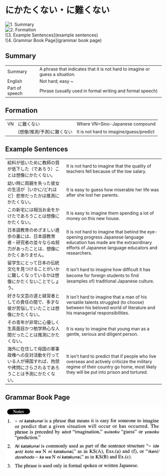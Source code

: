 # にかたくない・に難くない

![1. Summary](summary)<br>
![2. Formation](formation)<br>
![3. Example Sentences](example sentences)<br>
![4. Grammar Book Page](grammar book page)<br>


## Summary

<table><tr>   <td>Summary</td>   <td>A phrase that indicates that it is not hard to imagine or guess a situation.</td></tr><tr>   <td>English</td>   <td>Not hard; easy ~</td></tr><tr>   <td>Part of speech</td>   <td>Phrase (usually used in formal writing and formal speech)</td></tr></table>

## Formation

<table class="table"><tbody><tr class="tr head"><td class="td"><span class="bold">VN</span></td><td class="td"><span class="concept">に難くない</span></td><td class="td"><span>Where VN=Sino-Japanese compound</span></td></tr><tr class="tr"><td class="td"></td><td class="td"><span>{想像/推測/予測}</span><span class="concept">に難くない</span></td><td class="td"><span>It is not hard to imagine/guess/predict</span></td></tr></tbody></table>

## Example Sentences

<table><tr>   <td>給料が低いために教師の質が低下した（であろう）ことは想像にかたくない。</td>   <td>It is not hard to imagine that the quality of teachers fell because of the low salary.</td></tr><tr>   <td>幼い時に両親を失った彼女の生活が｛いかに/どれほど｝悲惨だったかは推測にかたくない。</td>   <td>It is easy to guess how miserable her life was after she lost her parents.</td></tr><tr>   <td>この新宅には相当お金をかけたであろうことは想像にかたくない。</td>   <td>It is easy to imagine them spending a lot of money on this new house.</td></tr><tr>   <td>日本語教育のめざましい進歩の裏には、日本語教育者・研究者の並々ならぬ努力があったことは、想像にかたくありません。</td>   <td>It is not hard to imagine that behind the eye-opening progress Japanese language education has made are the extraordinary efforts of Japanese language educators and researchers.</td></tr><tr>   <td>留学生にとって日本の伝統文化を見つけることがいかに難しくなっているかは想像にかたくないことでしょう。</td>   <td>It isn't hard to imagine how difﬁcult it has become for foreign students to ﬁnd (examples of) traditional Japanese culture.</td></tr><tr>   <td>好きな文芸の道と経営者としての責任の間で、多才な彼が苦悩していたことは想像にかたくない。</td>   <td>It isn't hard to imagine that a man of his versatile talents struggled (to choose) between his beloved world of literature and his managerial responsibilities.</td></tr><tr>   <td>その青年が非常に心優しく生真面目かつ勉学熱心な人間だったことは推測にかたくない。</td>   <td>It is easy to imagine that young man as a gentle, serious and diligent person.</td></tr><tr>   <td>海外に在住して母国の軍事政権への反対活動を行っている人が帰国すれば、拘禁や拷問にさらされるであろうことは予測にかたくない。</td>   <td>It isn't hard to predict that if people who live overseas and actively criticize the military regime of their country go home, most likely they will be put into prison and tortured.</td></tr></table>

## Grammar Book Page

![](../img/Advancedに難くない.png)

